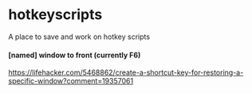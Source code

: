 # hotkeyscripts
A place to save and work on hotkey scripts




#### [named] window to front (currently F6)

https://lifehacker.com/5468862/create-a-shortcut-key-for-restoring-a-specific-window?comment=19357061
